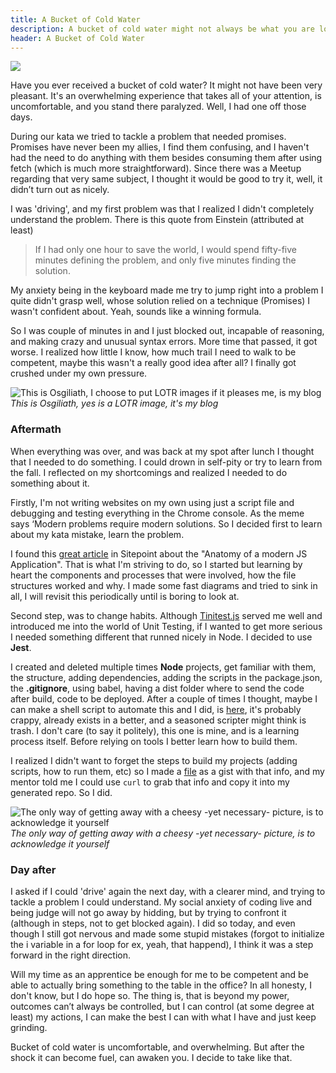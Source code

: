 ```yaml
---
title: A Bucket of Cold Water
description: A bucket of cold water might not always be what you are looking for, but sometimes it can become a tool.
header: A Bucket of Cold Water
---
```

![](http://www.mdpparish.com/wp-content/uploads/2014/08/bucket-1.jpg)


Have you ever received a bucket of cold water? It might not have been very pleasant. It's an overwhelming experience that takes all of your attention, is uncomfortable, and you stand there paralyzed. Well, I had one off those days.


During our kata we tried to tackle a problem that needed promises. Promises have never been my allies, I find them confusing, and I haven't had the need to do anything with them besides consuming them after using fetch (which is much more straightforward). Since there was a Meetup regarding that very same subject, I thought it would be good to try it, well, it didn’t turn out as nicely.


I was 'driving', and my first problem was that I realized I didn't completely understand the problem. There is this quote from Einstein (attributed at least)


>If I had only one hour to save the world, I would spend fifty-five minutes defining the problem, and only five minutes finding the solution.


My anxiety being in the keyboard made me try to jump right into a problem I quite didn't grasp well, whose solution relied on a technique (Promises) I wasn't confident about. Yeah, sounds like a winning formula.


So I was couple of minutes in and I just blocked out, incapable of reasoning, and making crazy and unusual syntax errors. More time that passed, it got worse. I realized how little I know, how much trail I need to walk to be competent, maybe this wasn't a really good idea after all? I finally got crushed under my own pressure. 


![This is Osgiliath, I choose to put LOTR images if it pleases me, is my blog](https://i0.wp.com/www.tor.com/wp-content/uploads/2016/06/Archt_style_Men-1-740x380.png?resize=740%2C380&type=vertical&quality=100)*This is Osgiliath, yes is a LOTR image, it's my blog*

### Aftermath


When everything was over, and was back at my spot after lunch I thought that I needed to do something. I could drown in self-pity or try to learn from the fall. I reflected on my shortcomings  and realized I needed to do something about it.


Firstly, I'm not writing websites on my own using just a script file and debugging and testing everything in the Chrome console. As the meme says ‘Modern problems require modern solutions. So I decided first to learn about my kata mistake, learn the problem.


I found this [great article](https://www.sitepoint.com/anatomy-of-a-modern-javascript-application/) in Sitepoint about the "Anatomy of a modern JS Application". That is what I'm striving to do, so I started but learning by heart the components and processes that were involved, how the file structures worked and why. I made some fast diagrams and tried to sink in all, I will revisit this periodically until is boring to look at.


Second step, was to change habits. Although [Tinitest.js](https://github.com/joewalnes/jstinytest) served me well and introduced me into the world of Unit Testing, if I wanted to get more serious I needed something different that runned nicely in Node. I decided to use **Jest**.


I created and deleted multiple times **Node** projects, get familiar with them, the structure, adding dependencies, adding the scripts in the package.json, the **.gitignore**, using babel, having a dist folder where to send the code after build, code to be deployed. After a couple of times I thought, maybe I can make a shell script to automate this and I did, is [here](https://gist.github.com/Ceheiss/fa8c6f01cde6b223513134e5636ef4d7), it's probably crappy, already exists in a better, and a seasoned scripter might think is trash.  I don't care (to say it politely), this one is mine, and is a learning process itself. Before relying on tools I better learn how to build them. 


I realized I didn't want to forget the steps to build my projects (adding scripts, how to run them, etc) so I made a [file](https://gist.github.com/Ceheiss/37cc7d21e87202722beb5cdc4840968d) as a gist with that info, and my mentor told me I could use `curl` to grab that info and copy it into my generated repo. So I did.


![The only way of getting away with a cheesy -yet necessary- picture, is to acknowledge it yourself](https://karenberg.com/wp-content/uploads/2019/02/19-2-17-kb-kitisa-sm.jpg)*The only way of getting away with a cheesy -yet necessary- picture, is to acknowledge it yourself*

### Day after
I asked if I  could 'drive' again the next day, with a clearer mind, and trying to tackle a problem I could understand. My social anxiety of coding live and being judge will not go away by hidding, but by trying to confront it (although in steps, not to get blocked again). I did so today, and even though I still got nervous and made some stupid mistakes (forgot to initialize the i variable in a for loop for ex, yeah, that happend), I think it was a step forward in the right direction.


Will my time as an apprentice be enough for me to be competent and be able to actually bring something to the table in the office? In all honesty, I don't know, but I do hope so. The thing is, that is beyond my power, outcomes can’t always be controlled, but I can control (at some degree at least) my actions, I can make the best I can with what I have and just keep grinding.


Bucket of cold water is uncomfortable, and overwhelming. But after the shock it can become fuel, can awaken you. I decide to take like that.
